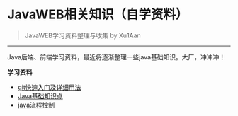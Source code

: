 # JavaWEB相关知识（自学资料）
> JavaWEB学习资料整理与收集 by Xu1Aan
---
Java后端、前端学习资料，最近将逐渐整理一些java基础知识。大厂，冲冲冲！

**学习资料**

- [git快速入门及详细用法](./git用法.md)
- [Java基础知识点](./java基础.md)
- [java流程控制](.\java流程控制)

